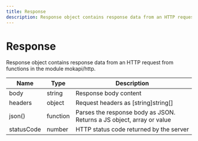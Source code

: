 ```yaml
---
title: Response
description: Response object contains response data from an HTTP request
---
```

# Response

Response object contains response data from an HTTP request 
from functions in the module mokapi/http.

| Name       | Type     | Description                                                           |
|------------|----------|-----------------------------------------------------------------------|
| body       | string   | Response body content                                                 |
| headers    | object   | Request headers as \[string\]string[]                                 |
| json()     | function | Parses the response body as JSON. Returns a JS object, array or value |
| statusCode | number   | HTTP status code returned by the server                               |
